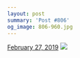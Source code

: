 ```yaml
---
layout: post
summary: 'Post #806'
og_image: 806-960.jpg
---
```


<p>
  <time>
    <a href="/806">February 27, 2019</a>
  </time>
  <a href="/806">
    <img src="{{ site.assets_url }}/806-480.jpg" srcset="{{ site.assets_url }}/806-240.jpg 240w, {{ site.assets_url }}/806-480.jpg 480w, {{ site.assets_url }}/806-720.jpg 720w, {{ site.assets_url }}/806-960.jpg 960w" sizes="(min-width: 700px) 50vw, calc(100vw - 2rem)" />
  </a>
</p>
